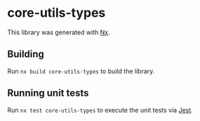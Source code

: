 # core-utils-types

This library was generated with [Nx](https://nx.dev).

## Building

Run `nx build core-utils-types` to build the library.

## Running unit tests

Run `nx test core-utils-types` to execute the unit tests via [Jest](https://jestjs.io).
